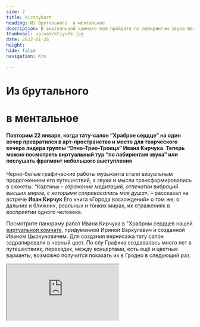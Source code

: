 ```yaml
---
size: 2
title: kirchykart
heading: Из брутального  в ментальное
description: В виртуальной комнате mam пройдите по лабиринтам звука Иван Кирчука
thumbnail: upload/etiyvfe.jpg
date: 2022-01-26
height: 
hide: false
navigation: Кто

---
```

# **Из брутального**
# **в ментальное**

#### Повторим 22 января, когда тату-салон “Храброе сердце” на один вечер превратился в арт-пространство и место для творческого вечера лидера группы “Этно-Трио-Троица” Ивана Кирчука. Теперь можно посмотреть виртуальный тур “по лабиринтам звука” или послушать фрагмент небольшого выступления

Черно-белые графические работы музыканта стали визуальным продолжением его  путешествий, а звуки и мысли трансформировались в сюжеты. _“Картины – отражение медитаций, отпечатки вибраций высших миров, с которыми соприкасалась моя душа»,_ – рассказал на встрече **Иван Кирчук** Его книга «Города восхождений» о том же: о дальних и ближних, реальных и тонких мирах, их отражениях в восприятии одного человека.

Посмотрите панораму работ Ивана Кирчука в "Храбром сердцев нашей [виртуальной комнате](http://hi360v.com/other/painters/kirchuk/), придуманной Ириной Варкулевич и созданной Иваном Цыркуновичем. Для создания вернисажа тату салон задрапировали в черный цвет.  По слу
Графика создавалась много лет в путешествиях, переездах, между концертами, есть ещё и цветные варианты, возможно получится показать их в Гродно в следующий раз. 

<div><iframe class="youtube" src="https://www.youtube.com/embed/https://youtu.be/JQgtRTA2EBE"></div> 
  
Фото/видео:Елена Лойко, Ирина Варкулевич  
Автор текста: Елена Лойко (ШСЖ-2022)
Панорамаа: Иван Циркунович